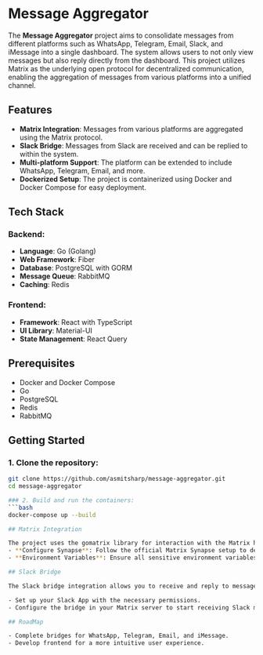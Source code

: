# Message Aggregator

The **Message Aggregator** project aims to consolidate messages from different platforms such as WhatsApp, Telegram, Email, Slack, and iMessage into a single dashboard. The system allows users to not only view messages but also reply directly from the dashboard. This project utilizes Matrix as the underlying open protocol for decentralized communication, enabling the aggregation of messages from various platforms into a unified channel.

## Features

- **Matrix Integration**: Messages from various platforms are aggregated using the Matrix protocol.
- **Slack Bridge**: Messages from Slack are received and can be replied to within the system.
- **Multi-platform Support**: The platform can be extended to include WhatsApp, Telegram, Email, and more.
- **Dockerized Setup**: The project is containerized using Docker and Docker Compose for easy deployment.

## Tech Stack

### Backend:
- **Language**: Go (Golang)
- **Web Framework**: Fiber
- **Database**: PostgreSQL with GORM
- **Message Queue**: RabbitMQ
- **Caching**: Redis

### Frontend:
- **Framework**: React with TypeScript
- **UI Library**: Material-UI
- **State Management**: React Query

## Prerequisites

- Docker and Docker Compose
- Go
- PostgreSQL
- Redis
- RabbitMQ

## Getting Started

### 1. Clone the repository:
```bash
git clone https://github.com/asmitsharp/message-aggregator.git
cd message-aggregator

### 2. Build and run the containers:
```bash
docker-compose up --build

## Matrix Integration

The project uses the gomatrix library for interaction with the Matrix homeserver. To set up the Matrix homeserver:
- **Configure Synapse**: Follow the official Matrix Synapse setup to deploy your homeserver.
- **Environment Variables**: Ensure all sensitive environment variables such as database credentials, Matrix homeserver details, and API keys are managed securely.

## Slack Bridge

The Slack bridge integration allows you to receive and reply to messages from Slack. To set up the Slack bridge:

- Set up your Slack App with the necessary permissions.
- Configure the bridge in your Matrix server to start receiving Slack messages in Matrix rooms.

## RoadMap

- Complete bridges for WhatsApp, Telegram, Email, and iMessage.
- Develop frontend for a more intuitive user experience.
